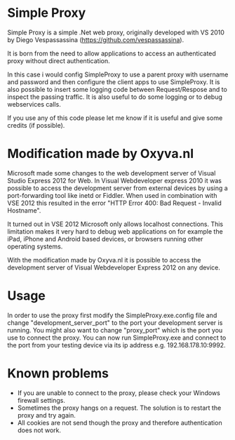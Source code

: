 ﻿Simple Proxy
============

Simple Proxy is a simple .Net web proxy, originally developed with VS 2010 by Diego Vespassassina (https://github.com/vespassassina).

It is born from the need to allow applications to access an authenticated proxy without direct authentication.

In this case i would config SimpleProxy to use a parent proxy with username and password and then configure the client apps to use SimpleProxy.
It is also possible to insert some logging code between Request/Respose and to inspect the passing traffic.
It is also useful to do some logging or to debug webservices calls.

If you use any of this code please let me know if it is useful and give some credits (if possible).


Modification made by Oxyva.nl
=============================

Microsoft made some changes to the web development server of Visual Studio Express 2012 for Web. In Visual Webdeveloper express 2010 it was possible to access the development server from external devices by using a port-forwarding tool like inetd or Fiddler. When used in combination with VSE 2012 this resulted in the error "HTTP Error 400: Bad Request - Invalid Hostname".

It turned out in VSE 2012 Microsoft only allows localhost connections. This limitation makes it very hard to debug web applications on for example the iPad, iPhone and Android based devices, or browsers running other operating systems.

With the modification made by Oxyva.nl it is possible to access the development server of Visual Webdeveloper Express 2012 on any device.


Usage
=====

In order to use the proxy first modify the SimpleProxy.exe.config file and change "development_server_port" to the port your development server is running. You might also want to change "proxy_port" which is the port you use to connect the proxy. You can now run SimpleProxy.exe and connect to the port from your testing device via its ip address e.g. 192.168.178.10:9992.

Known problems
==========

- If you are unable to connect to the proxy, please check your Windows firewall settings.
- Sometimes the proxy hangs on a request. The solution is to restart the proxy and try again.
- All cookies are not send though the proxy and therefore authentication does not work.